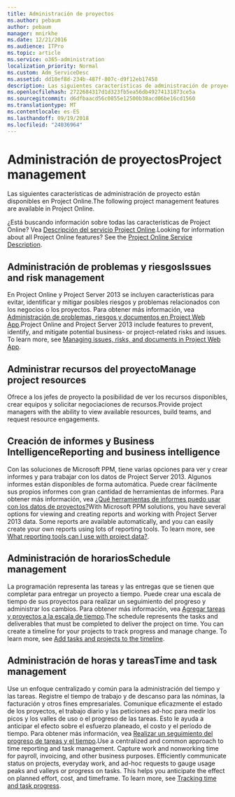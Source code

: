 ```yaml
---
title: Administración de proyectos
ms.author: pebaum
author: pebaum
manager: mnirkhe
ms.date: 12/21/2016
ms.audience: ITPro
ms.topic: article
ms.service: o365-administration
localization_priority: Normal
ms.custom: Adm_ServiceDesc
ms.assetid: dd18ef8d-234b-487f-807c-d9f12eb17458
description: Las siguientes características de administración de proyecto están disponibles en Project Online.
ms.openlocfilehash: 2722684317d1d323fb5ea56db49274131873ce5a
ms.sourcegitcommit: d6dfbaacd56c0855e12500b38acd06be16cd1560
ms.translationtype: MT
ms.contentlocale: es-ES
ms.lasthandoff: 09/19/2018
ms.locfileid: "24036964"
---
```

# <a name="project-management"></a><span data-ttu-id="49b6d-103">Administración de proyectos</span><span class="sxs-lookup"><span data-stu-id="49b6d-103">Project management</span></span>

<span data-ttu-id="49b6d-104">Las siguientes características de administración de proyecto están disponibles en Project Online.</span><span class="sxs-lookup"><span data-stu-id="49b6d-104">The following project management features are available in Project Online.</span></span>
  
<span data-ttu-id="49b6d-p101">¿Está buscando información sobre todas las características de Project Online? Vea [Descripción del servicio Project Online](project-online-service-description.md).</span><span class="sxs-lookup"><span data-stu-id="49b6d-p101">Looking for information about all Project Online features? See the [Project Online Service Description](project-online-service-description.md).</span></span>
  
## <a name="issues-and-risk-management"></a><span data-ttu-id="49b6d-107">Administración de problemas y riesgos</span><span class="sxs-lookup"><span data-stu-id="49b6d-107">Issues and risk management</span></span>
<span data-ttu-id="49b6d-108"><a name="bkmk_IssuesRiskManagement"> </a></span><span class="sxs-lookup"><span data-stu-id="49b6d-108"></span></span>

<span data-ttu-id="49b6d-p102">En Project Online y Project Server 2013 se incluyen características para evitar, identificar y mitigar posibles riesgos y problemas relacionados con los negocios o los proyectos. Para obtener más información, vea [Administración de problemas, riesgos y documentos en Project Web App](https://go.microsoft.com/fwlink/?LinkId=402634).</span><span class="sxs-lookup"><span data-stu-id="49b6d-p102">Project Online and Project Server 2013 include features to prevent, identify, and mitigate potential business- or project-related risks and issues. To learn more, see [Managing issues, risks, and documents in Project Web App](https://go.microsoft.com/fwlink/?LinkId=402634).</span></span>
  
## <a name="manage-project-resources"></a><span data-ttu-id="49b6d-111">Administrar recursos del proyecto</span><span class="sxs-lookup"><span data-stu-id="49b6d-111">Manage project resources</span></span>
<span data-ttu-id="49b6d-112"><a name="bkmk_ManageProjectResources"> </a></span><span class="sxs-lookup"><span data-stu-id="49b6d-112"></span></span>

<span data-ttu-id="49b6d-113">Ofrece a los jefes de proyecto la posibilidad de ver los recursos disponibles, crear equipos y solicitar negociaciones de recursos.</span><span class="sxs-lookup"><span data-stu-id="49b6d-113">Provide project managers with the ability to view available resources, build teams, and request resource engagements.</span></span>
  
## <a name="reporting-and-business-intelligence"></a><span data-ttu-id="49b6d-114">Creación de informes y Business Intelligence</span><span class="sxs-lookup"><span data-stu-id="49b6d-114">Reporting and business intelligence</span></span>
<span data-ttu-id="49b6d-115"><a name="bkmk_ReportingBusinessIntelligence"> </a></span><span class="sxs-lookup"><span data-stu-id="49b6d-115"></span></span>

<span data-ttu-id="49b6d-p103">Con las soluciones de Microsoft PPM, tiene varias opciones para ver y crear informes y para trabajar con los datos de Project Server 2013. Algunos informes están disponibles de forma automática. Puede crear fácilmente sus propios informes con gran cantidad de herramientas de informes. Para obtener más información, vea [¿Qué herramientas de informes puedo usar con los datos de proyectos?](https://go.microsoft.com/fwlink/?LinkId=402642)</span><span class="sxs-lookup"><span data-stu-id="49b6d-p103">With Microsoft PPM solutions, you have several options for viewing and creating reports and working with Project Server 2013 data. Some reports are available automatically, and you can easily create your own reports using lots of reporting tools. To learn more, see [What reporting tools can I use with project data?](https://go.microsoft.com/fwlink/?LinkId=402642).</span></span>
  
## <a name="schedule-management"></a><span data-ttu-id="49b6d-119">Administración de horarios</span><span class="sxs-lookup"><span data-stu-id="49b6d-119">Schedule management</span></span>
<span data-ttu-id="49b6d-120"><a name="bkmk_ScheduleManagement"> </a></span><span class="sxs-lookup"><span data-stu-id="49b6d-120"></span></span>

<span data-ttu-id="49b6d-p104">La programación representa las tareas y las entregas que se tienen que completar para entregar un proyecto a tiempo. Puede crear una escala de tiempo de sus proyectos para realizar un seguimiento del progreso y administrar los cambios. Para obtener más información, vea [Agregar tareas y proyectos a la escala de tiempo](https://go.microsoft.com/fwlink/?LinkID=402655).</span><span class="sxs-lookup"><span data-stu-id="49b6d-p104">The schedule represents the tasks and deliverables that must be completed to deliver the project on time. You can create a timeline for your projects to track progress and manage change. To learn more, see [Add tasks and projects to the timeline](https://go.microsoft.com/fwlink/?LinkID=402655).</span></span>
  
## <a name="time-and-task-management"></a><span data-ttu-id="49b6d-124">Administración de horas y tareas</span><span class="sxs-lookup"><span data-stu-id="49b6d-124">Time and task management</span></span>
<span data-ttu-id="49b6d-125"><a name="bkmk_TimeTaskManagement"> </a></span><span class="sxs-lookup"><span data-stu-id="49b6d-125"></span></span>

<span data-ttu-id="49b6d-p105">Use un enfoque centralizado y común para la administración del tiempo y las tareas. Registre el tiempo de trabajo y de descanso para las nóminas, la facturación y otros fines empresariales. Comunique eficazmente el estado de los proyectos, el trabajo diario y las peticiones ad-hoc para medir los picos y los valles de uso o el progreso de las tareas. Esto le ayuda a anticipar el efecto sobre el esfuerzo planeado, el costo y el período de tiempo. Para obtener más información, vea [Realizar un seguimiento del progreso de tareas y el tiempo](https://go.microsoft.com/fwlink/p/?LinkId=271321).</span><span class="sxs-lookup"><span data-stu-id="49b6d-p105">Use a centralized and common approach to time reporting and task management. Capture work and nonworking time for payroll, invoicing, and other business purposes. Efficiently communicate status on projects, everyday work, and ad-hoc requests to gauge usage peaks and valleys or progress on tasks. This helps you anticipate the effect on planned effort, cost, and timeframe. To learn more, see [Tracking time and task progress](https://go.microsoft.com/fwlink/p/?LinkId=271321).</span></span>
  

